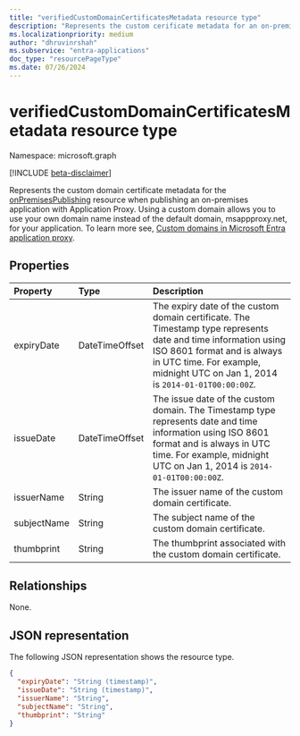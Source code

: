 ```yaml
---
title: "verifiedCustomDomainCertificatesMetadata resource type"
description: "Represents the custom cerificate metadata for an on-premises application published via Application Proxy."
ms.localizationpriority: medium
author: "dhruvinrshah"
ms.subservice: "entra-applications"
doc_type: "resourcePageType"
ms.date: 07/26/2024
---
```


# verifiedCustomDomainCertificatesMetadata resource type

Namespace: microsoft.graph

[!INCLUDE [beta-disclaimer](../../includes/beta-disclaimer.md)]

Represents the custom domain certificate metadata for the [onPremisesPublishing](onpremisespublishing.md) resource when publishing an on-premises application with Application Proxy. Using a custom domain allows you to use your own domain name instead of the default domain, msappproxy.net, for your application. To learn more see, [Custom domains in Microsoft Entra application proxy](/azure/active-directory/manage-apps/application-proxy-configure-custom-domain).

## Properties

| Property     | Type        | Description |
|:-------------|:------------|:------------|
|expiryDate|DateTimeOffset| The expiry date of the custom domain certificate. The Timestamp type represents date and time information using ISO 8601 format and is always in UTC time. For example, midnight UTC on Jan 1, 2014 is `2014-01-01T00:00:00Z`. |
|issueDate|DateTimeOffset| The issue date of the custom domain. The Timestamp type represents date and time information using ISO 8601 format and is always in UTC time. For example, midnight UTC on Jan 1, 2014 is `2014-01-01T00:00:00Z`. |
|issuerName|String| The issuer name of the custom domain certificate. |
|subjectName|String| The subject name of the custom domain certificate. |
|thumbprint|String| The thumbprint associated with the custom domain certificate. |

## Relationships

None.

## JSON representation

The following JSON representation shows the resource type.

<!-- {
  "blockType": "resource",
  "optionalProperties": [

  ],
  "@odata.type": "microsoft.graph.verifiedCustomDomainCertificatesMetadata",
  "baseType": null
}-->

```json
{
  "expiryDate": "String (timestamp)",
  "issueDate": "String (timestamp)",
  "issuerName": "String",
  "subjectName": "String",
  "thumbprint": "String"
}
```

<!-- uuid: 16cd6b66-4b1a-43a1-adaf-3a886856ed98
2019-02-04 14:57:30 UTC -->
<!-- {
  "type": "#page.annotation",
  "description": "verifiedCustomDomainCertificatesMetadata resource",
  "keywords": "",
  "section": "documentation",
  "tocPath": ""
}-->

